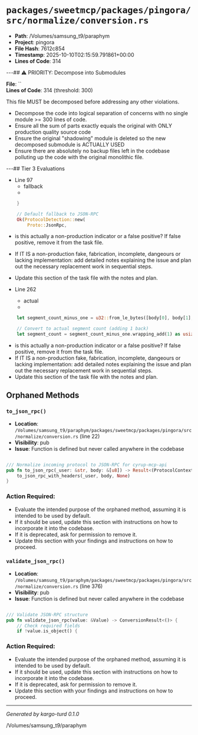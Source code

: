 # `packages/sweetmcp/packages/pingora/src/normalize/conversion.rs`

- **Path**: /Volumes/samsung_t9/paraphym
- **Project**: pingora
- **File Hash**: 7612c854  
- **Timestamp**: 2025-10-10T02:15:59.791861+00:00  
- **Lines of Code**: 314

---## ⚠️ PRIORITY: Decompose into Submodules

**File**: ``  
**Lines of Code**: 314 (threshold: 300)

This file MUST be decomposed before addressing any other violations.

- Decompose the code into logical separation of concerns with no single module >= 300 lines of code. 
- Ensure all the sum of parts exactly equals the original with ONLY production quality source code
- Ensure the original "shadowing" module is deleted so the new decomposed submodule is ACTUALLY USED
- Ensure there are absolutely no backup files left in the codebase polluting up the code with the original monolithic file.

---## Tier 3 Evaluations


- Line 97
  - fallback
  - 

```rust
    }

    // Default fallback to JSON-RPC
    Ok(ProtocolDetection::new(
        Proto::JsonRpc,
```

- is this actually a non-production indicator or a false positive? If false positive, remove it from the task file.
- If IT IS a non-production fake, fabrication, incomplete, dangeours or lacking implementation: add detailed notes explaining the issue and plan out the necessary replacement work in sequential steps. 
- Update this section of the task file with the notes and plan.


- Line 262
  - actual
  - 

```rust
    let segment_count_minus_one = u32::from_le_bytes([body[0], body[1], body[2], body[3]]);

    // Convert to actual segment count (adding 1 back)
    let segment_count = segment_count_minus_one.wrapping_add(1) as usize;

```

- is this actually a non-production indicator or a false positive? If false positive, remove it from the task file.
- If IT IS a non-production fake, fabrication, incomplete, dangeours or lacking implementation: add detailed notes explaining the issue and plan out the necessary replacement work in sequential steps. 
- Update this section of the task file with the notes and plan.

## Orphaned Methods


### `to_json_rpc()`

- **Location**: `/Volumes/samsung_t9/paraphym/packages/sweetmcp/packages/pingora/src/normalize/conversion.rs` (line 22)
- **Visibility**: pub
- **Issue**: Function is defined but never called anywhere in the codebase

```rust

/// Normalize incoming protocol to JSON-RPC for cyrup-mcp-api
pub fn to_json_rpc(_user: &str, body: &[u8]) -> Result<(ProtocolContext, Value)> {
    to_json_rpc_with_headers(_user, body, None)
}
```

### Action Required:

- Evaluate the intended purpose of the orphaned method, assuming it is intended to be used by default.
- If it should be used, update this section with instructions on how to incorporate it into the codebase.
- If it is deprecated, ask for permission to remove it.
- Update this section with your findings and instructions on how to proceed.


### `validate_json_rpc()`

- **Location**: `/Volumes/samsung_t9/paraphym/packages/sweetmcp/packages/pingora/src/normalize/conversion.rs` (line 376)
- **Visibility**: pub
- **Issue**: Function is defined but never called anywhere in the codebase

```rust

/// Validate JSON-RPC structure
pub fn validate_json_rpc(value: &Value) -> ConversionResult<()> {
    // Check required fields
    if !value.is_object() {
```

### Action Required:

- Evaluate the intended purpose of the orphaned method, assuming it is intended to be used by default.
- If it should be used, update this section with instructions on how to incorporate it into the codebase.
- If it is deprecated, ask for permission to remove it.
- Update this section with your findings and instructions on how to proceed.

---

*Generated by kargo-turd 0.1.0*

/Volumes/samsung_t9/paraphym